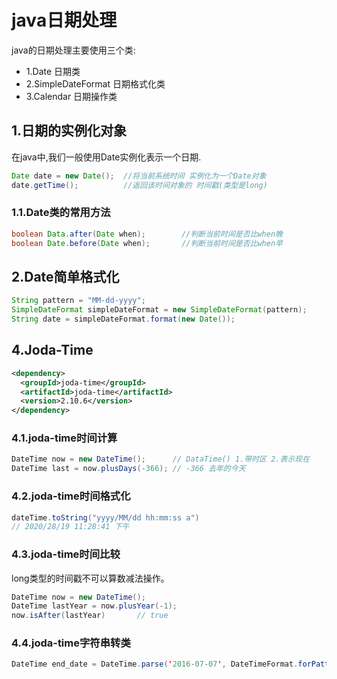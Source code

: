# java日期处理
java的日期处理主要使用三个类:<br>
- 1.Date 日期类
- 2.SimpleDateFormat 日期格式化类
- 3.Calendar 日期操作类

## 1.日期的实例化对象
在java中,我们一般使用Date实例化表示一个日期.<br>
```java
Date date = new Date();  //将当前系统时间 实例化为一个Date对象
date.getTime();          //返回该时间对象的 时间戳(类型是long)
```

### 1.1.Date类的常用方法
```java
boolean Data.after(Date when);        //判断当前时间是否比when晚
boolean Date.before(Date when);       //判断当前时间是否比when早
```

## 2.Date简单格式化
```java
String pattern = "MM-dd-yyyy";
SimpleDateFormat simpleDateFormat = new SimpleDateFormat(pattern);
String date = simpleDateFormat.format(new Date());
```

## 4.Joda-Time

```xml
<dependency>
  <groupId>joda-time</groupId>
  <artifactId>joda-time</artifactId>
  <version>2.10.6</version>
</dependency>
```

### 4.1.joda-time时间计算
```java
DateTime now = new DateTime();      // DataTime() 1.带时区 2.表示现在
DateTime last = now.plusDays(-366); // -366 去年的今天
```

### 4.2.joda-time时间格式化
```java
dateTime.toString("yyyy/MM/dd hh:mm:ss a")
// 2020/28/19 11:28:41 下午
```

### 4.3.joda-time时间比较
long类型的时间戳不可以算数减法操作。
```java
DateTime now = new DateTime();
DateTime lastYear = now.plusYear(-1);
now.isAfter(lastYear)       // true
```

### 4.4.joda-time字符串转类
```java
DateTime end_date = DateTime.parse('2016-07-07', DateTimeFormat.forPattern("yyyy-MM-dd HH:mm:ss"));
```